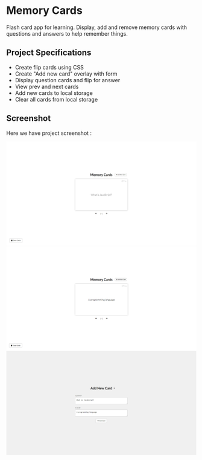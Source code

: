# Memory Cards
Flash card app for learning. Display, add and remove memory cards with questions and answers to help remember things.

## Project Specifications
- Create flip cards using CSS
- Create "Add new card" overlay with form
- Display question cards and flip for answer
- View prev and next cards
- Add new cards to local storage
- Clear all cards from local storage

## Screenshot
Here we have project screenshot :

![screenshot](screenshot.jpeg)
![screenshot2](screenshot2.jpeg)
![screenshot3](screenshot3.jpeg)